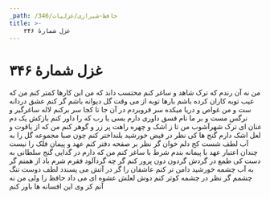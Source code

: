 ```yaml
---
_path: /حافظ-شیرازی/غزلیات/346
title: >-
    غزل شمارهٔ ۳۴۶
---
```

# غزل شمارهٔ ۳۴۶

من نه آن رندم که ترک شاهد و ساغر کنم
محتسب داند که من این کارها کمتر کنم
من که عیب توبه کاران کرده باشم بارها
توبه از می وقت گل دیوانه باشم گر کنم
عشق دردانه ست و من غواص و دریا میکده
سر فروبردم در آن جا تا کجا سر برکنم
لاله ساغرگیر و نرگس مست و بر ما نام فسق
داوری دارم بسی یا رب که را داور کنم
بازکش یک دم عنان ای ترک شهرآشوب من
تا ز اشک و چهره راهت پر زر و گوهر کنم
من که از یاقوت و لعل اشک دارم گنج ها
کی نظر در فیض خورشید بلنداختر کنم
چون صبا مجموعه گل را به آب لطف شست
کج دلم خوان گر نظر بر صفحه دفتر کنم
عهد و پیمان فلک را نیست چندان اعتبار
عهد با پیمانه بندم شرط با ساغر کنم
من که دارم در گدایی گنج سلطانی به دست
کی طمع در گردش گردون دون پرور کنم
گر چه گردآلود فقرم شرم باد از همتم
گر به آب چشمه خورشید دامن تر کنم
عاشقان را گر در آتش می پسندد لطف دوست
تنگ چشمم گر نظر در چشمه کوثر کنم
دوش لعلش عشوه ای می داد حافظ را ولی
من نه آنم کز وی این افسانه ها باور کنم
